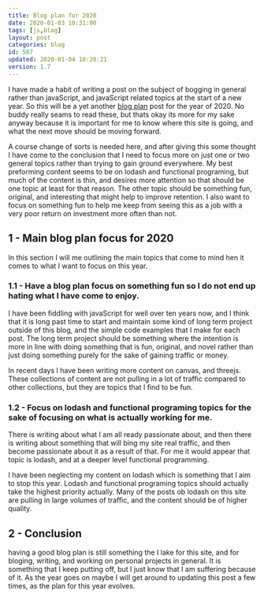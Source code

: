 ```yaml
---
title: Blog plan for 2020
date: 2020-01-03 10:31:00
tags: [js,blog]
layout: post
categories: blog
id: 587
updated: 2020-01-04 10:20:21
version: 1.7
---
```


I have made a habit of writing a post on the subject of bogging in general rather than javaScript, and javaScript related topics at the start of a new year. So this will be a yet another [blog plan](http://www.getspokal.com/the-practical-guide-to-creating-a-blogging-strategy-that-actually-works/) post for the year of 2020. No buddy really seams to read these, but thats okay its more for my sake anyway because it is important for me to know where this site is going, and what the next move should be moving forward.

A course change of sorts is needed here, and after giving this some thought I have come to the conclusion that I need to focus more on just one or two general topics rather than trying to gain ground everywhere. My best preforming content seems to be on lodash and functional programing, but much of the content is thin, and desires more attention so that should be one topic at least for that reason. The other topic should be something fun, original, and interesting that might help to improve retention. I also want to focus on something fun to help me keep from seeing this as a job with a very poor return on investment more often than not.

<!-- more -->

## 1 - Main blog plan focus for 2020

In this section I will me outlining the main topics that come to mind hen it comes to what I want to focus on this year.
### 1.1 - Have a blog plan focus on something fun so I do not end up hating what I have come to enjoy.

I have been fiddling with javaScript for well over ten years now, and I think that it is long past time to start and maintain some kind of long term project outside of this blog, and the simple code examples that I make for each post. The long term project should be something where the intention is more in line with doing something that is fun, original, and novel rather than just doing something purely for the sake of gaining traffic or money.

In recent days I have been writing more content on canvas, and threejs. These collections of content are not pulling in a lot of traffic compared to other collections, but they are topics that I find to be fun.

### 1.2 - Focus on lodash and functional programing topics for the sake of focusing on what is actually working for me.

There is writing about what I am all ready passionate about, and then there is writing about something that will bing my site real traffic, and then become passionate about it as a result of that. For me it would appear that topic is lodash, and at a deeper level functional programming.

I have been neglecting my content on lodash which is something that I aim to stop this year. Lodash and functional programing topics should actually take the highest priority actually. Many of the posts ob lodash on this site are pulling in large volumes of traffic, and the content should be of higher quality.

## 2 - Conclusion

having a good blog plan is still something the I lake for this site, and for bloging, writing, and working on personal projects in general. It is something that I keep putting off, but I just know that I am suffering because of it. As the year goes on maybe I will get around to updating this post a few times, as the plan for this year evolves.